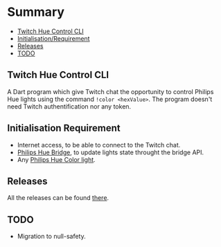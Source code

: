 # Summary

- [Twitch Hue Control CLI](#twitch-hue-control-cli)
- [Initialisation/Requirement](#initialisation-requirement)
- [Releases](#releases)
- [TODO](#todo)


## Twitch Hue Control CLI

A Dart program which give Twitch chat the opportunity to control Philips Hue lights using the command `!color <hexValue>`.
The program doesn't need Twitch authentification nor any token.


## Initialisation Requirement

- Internet access, to be able to connect to the Twitch chat.
- [Philips Hue Bridge](https://www.philips-hue.com/en-us/p/hue-bridge/046677458478), to update lights state throught the bridge API.
- Any [Philips Hue Color light](https://www.philips-hue.com/en-gb/products/all-products#filters=FK_WHITE_AND_COLOR_AMBIANCE).


## Releases
All the releases can be found [there](https://github.com/BLKKKBVSIK/TwitchHueControlCLI/releases).


## TODO

- Migration to null-safety.



